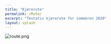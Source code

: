 ```yaml
---
title: "Kjørerute"
permalink: /Rute/
excerpt: "Tentativ kjørerute for sommeren 2020"
layout: splash
---
```


![route.png](../../route.png)
